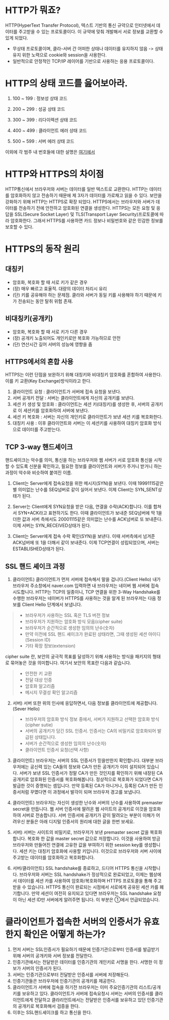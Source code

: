 # HTTP가 뭐죠?

HTTP(HyperText Transfer Protocol), 텍스트 기반의 통신 규약으로 인터넷에서 데이터를 주고받을 수 있는 프로토콜이다.
이 규약에 맞춰 개발해서 서로 정보를 교환할 수 있게 되었다.

- 무상태 프로토콜이며, 클라-서버 간 어떠한 상태나 데이터를 유지하지 않음 -> 상태 유지 위한 노력으로 cookie와 session을 사용한다.
- 일반적으로 안정적인 TCP/IP 레이어를 기반으로 사용하는 응용 프로토콜이다.

# HTTP의 상태 코드를 읊어보아라.
1. 100 ~ 199 : 정보성 상태 코드

2. 200 ~ 299 : 성공 상태 코드

3. 300 ~ 399 : 리다이렉션 상태 코드

4. 400 ~ 499 : 클라이언트 에러 상태 코드

5. 500 ~ 599 : 서버 에러 상태 코드

이외에 각 범주 내 번호들에 대한 설명은 [여기에서](https://developer.mozilla.org/ko/docs/Web/HTTP/Status)

# HTTP와 HTTPS의 차이점
HTTP통신에서 브라우저와 서버는 데이터를 일반 텍스트로 교환한다. HTTP는 데이터를 암호화하지 않고 전송하기 때문에 제 3자가 데이터를 가로채고 읽을 수 있다.
보안을 강화하기 위해 HTTP는 HTTPS로 확장 되었다.
HTTPS에서는 브라우저와 서버가 데이터를 전송하기 전에 안전하고 암호화된 연결을 생성한다.
HTTPS는 모든 요청 및 응답을 SSL(Secure Socket Layer) 및 TLS(Transport Layer Security)프로토콜에 따라 암호화한다.
그래서 HTTPS를 사용하면 카드 정보나 비밀번호와 같은 민감한 정보를 보호할 수 있다.

# HTTPS의 동작 원리
## 대칭키
- 암호화, 복호화 할 때 서로 키가 같은 경우
- (장) 매우 빠르고 효율적. 대량의 데이터 처리시 유리
- (단) 키를 공유해야 하는 문제점. 클라와 서버가 동일 키를 사용해야 하기 때문에 키가 전송되는 동안 탈취 위험 존재. 

## 비대칭키(공개키)
- 암호화, 복호화 할 때 서로 키가 다른 경우
- (장) 공개키 노출되어도 개인키로만 복호화 가능하므로 안전 
- (단) 연산시간 길어 서버의 성능에 영향을 줌

## HTTPS에서의 혼합 사용
HTTPS는 이런 단점을 보완하기 위해 대칭키와 비대칭키 암호화를 혼합하여 사용한다.
이를 키 교환(Key Exchange)방식이라고 한다.
1. 클라이언트 요청 : 클라이언트가 서버에 접속 요청을 보낸다.
2. 서버 공개키 전달 : 서버는 클라이언트에게 자신의 공개키를 보낸다.
3. 세션 키 생성 및 암호화 : 클라이언트는 세션 키(대칭키)를 생성한 후, 서버의 공개키로 이 세션키를 암호화하여 서버에 보낸다.
4. 세션 키 복호화 : 서버는 자신의 개인키로 클라이언트가 보낸 세션 키를 복호화한다.
5. 대칭키 사용 : 이후 클라이언트와 서버는 이 세션키를 사용하여 대칭키 암호화 방식으로 데이터를 주고받는다.

## TCP 3-way 핸드셰이크
핸드셰이크는 악수를 의미, 통신을 하는 브라우저와 웹 서버가 서로 암호화 통신을 시작할 수 있도록 신분을 확인하고, 필요한 정보를 클라이언트와 서버가 주거니 받거니 하는 과정이 악수와 비슷하여 붙여진 이름.

1) Client는 Server에게 접속요청을 위한 메시지(SYN)을 보낸다. 이때 19991115같은 별 의미없는 난수를 SEQ넘버로 같이 실어서 보낸다. 이제 Client는 SYN_SENT상태가 된다.

2) Server는 Client에게 SYN요청을 받은 다음, 연결을 수락(ACK)합니다. 이를 합쳐서 SYN+ACK라고 표현하기도 한다. 이때 클라이언트가 보내준 SEQ넘버에 딱 1을 더한 값과 서버 측에서도 20001115같은 의미없는 난수를 ACK넘버로 또 보내준다. 이제 서버는 SYN_RECEIVED상태가 된다.

3) Client는 Server에게 접속 수락 확인(SYN)을 보낸다. 이때 서버측에서 넘겨준 ACK넘버에 또 1을 더해서 같이 보내준다. 이제 TCP연결이 성립되었으며, 서버는 ESTABLISHED상태가 된다.

## SSL 핸드 셰이크 과정
1.  클라이언트) 클라이언트가 먼저 서버에 접속해서 말을 겁니다.(Client Hello)
내가 브라우저 주소창에서 naver.com 입력하면 내 브라우저는 네이버 웹 서버에 접속 시도합니다. HTTP는 TCP의 일종이니, TCP 연결을 위한 3-Way Handshake를 수행한 브라우저는 네이버가 HTTPS를 사용하는 것을 알게 된 브라우저는 다음 정보를 Client Hello 단계에서 보냅니다.

> - 브라우저가 사용하는 SSL 혹은 TLS 버전 정보
> - 브라우저가 지원하는 암호화 방식 모음(cipher suite)
> - 브라우저가 순간적으로 생성한 임의의 난수(숫자)
> - 만약 이전에 SSL 핸드 셰이크가 완료된 상태라면, 그때 생성된 세션 아이디(Session ID)
> - 기타 확장 정보(extension)

cipher suite 란, 보안의 궁극적 목표를 달성하기 위해 사용하는 방식을 패키지의 형태로 묶어놓은 것을 의미합니다. 여기서 보안의 목표란 다음과 같습니다.

> - 안전한 키 교환
> - 전달 대상 인증
> - 암호화 알고리즘
> - 메시지 무결성 확인 알고리즘

2. 서버) 서버 또한 위의 인사에 응답하면서, 다음 정보를 클라이언트에 제공합니다.(Sever Hello)

> - 브라우저의 암호화 방식 정보 중에서, 서버가 지원하고 선택한 암호화 방식(cipher sutie)
> - 서버의 공개키가 담긴 SSL 인증서. 인증서는 CA의 비밀키로 암호화되어 발급된 상태입니다.
> - 서버가 순간적으로 생성한 임의의 난수(숫자)
> - 클라이언트 인증서 요청(선택 사항)

3. 클라이언트) 브라우저는 서버의 SSL 인증서가 믿을만한지 확인합니다.
대부분 브라우저에는 공신력 있는 CA들의 정보와 CA가 만든 공개키가 이미 설치되어 있습니다. 서버가 보낸 SSL 인증서가 정말 CA가 만든 것인지를 확인하기 위해 내장된 CA 공개키로 암호화된 인증서를 복호화해봅니다. 정상적으로 복호화가 되었다면 CA가 발급한 것이 증명되는 셈입니다. 만약 등록된 CA가 아니거나, 등록된 CA가 만든 인증서처럼 꾸몄다면 이 과정에서 발각이 되며 브라우저 경고를 보냅니다.

4. 클라이언트) 브라우저는 자신이 생성한 난수와 서버의 난수를 사용하여 premaster secret을 만듭니다.
웹 서버 인증서에 딸려온 웹 사이트의 공개키로 이것을 암호화하여 서버로 전송합니다. 서버 인증서에 공개키가 같이 딸려오는 부분이 이해가 어려우신 분들은 아래 디지털 인증서의 원리에 대한 글을 한번 보세요.

5. 서버) 서버는 사이트의 비밀키로, 브라우저가 보낸 premaster secret 값을 복호화합니다.
복호화 한 값을 master secret 값으로 저장합니다. 이것을 사용하여 방금 브라우저와 만들어진 연결에 고유한 값을 부여하기 위한 session key를 생성합니다. 세션 키는 대칭키 암호화에 사용할 키입니다. 이것으로 브라우저와 서버 사이에 주고받는 데이터를 암호화하고 복호화합니다.

6. 서버/클라이언트) SSL handshake를 종료하고, 드디어 HTTPS 통신을 시작합니다.
브라우저와 서버는 SSL handshake가 정상적으로 완료되었고, 이제는 웹상에서 데이터를 세션 카를 사용하여 암호화/복호화하며 HTTPS 프로토콜을 통해 주고받을 수 있습니다. HTTPS 통신이 완료되는 시점에서 서로에게 공유된 세션 카를 폐기합니다. 만약 세션이 여전히 유지되고 있다면 브라우저는 SSL handshake 요청이 아닌 세션 ID만 서버에게 알려주면 됩니다. 이 부분은 ①에서 언급되었습니다.

# 클라이언트가 접속한 서버의 인증서가 유효한지 확인은 어떻게 하는가?
1) 먼저 서버는 SSL인증서가 필요하기 때문에 인증기관으로부터 인증서를 발급받기 위해 서버의 공개키와 서버 정보를 전달한다.
2) 인증기관에서는 전달받은 데이터를 인증기관의 개인키로 서명을 한다.
서명한 이 정보가 서버의 인증서가 된다. 
3) 서버는 인증기관으로부터 전달받은 인증서를 서버에 저장해둔다.
4) 인증기관들은 브라우저에 인증기관의 공개키를 제공한다. 
5) 클라이언트가 서버에 접속을 하기전 브라우저는 이미 주요인증기관의 리스트/공개키를 보유하고 있다. 클라이언트가 서버에 접속요청시 서버는 서버의 인증서를 클라이언트에게 전달하고 클라리언트에서는 전달받은 인증서를 보유하고 있던 인증기관의 공개키로 복호화해서 검증을 한다.
6) 이후는 SSL핸드셰이크를 하고 통신을 한다.